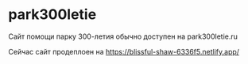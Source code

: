 # park300letie
Сайт помощи парку 300-летия обычно доступен на park300letie.ru

Сейчас сайт продеплоен на https://blissful-shaw-6336f5.netlify.app/
